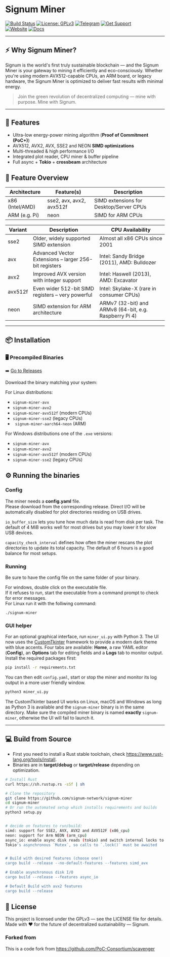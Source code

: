 # Signum Miner

[![Build Status](https://github.com/signum-network/signum-miner/actions/workflows/release.yml/badge.svg)](https://github.com/signum-network/signum-miner/actions)
[![License: GPLv3](https://img.shields.io/badge/License-GPLv3-blue.svg)](./LICENSE)
[![Telegram](https://img.shields.io/badge/chat-telegram-blue.svg)](https://t.me/signumnetwork)
[![Get Support](https://img.shields.io/badge/join-discord-blue.svg)](https://discord.gg/9rH2bbCNpe) 
</br>
[![Website](https://img.shields.io/badge/Website-signum.network-green?logo=Firefox&logoColor=white)](https://signum.network)
[![Docs](https://img.shields.io/badge/Docs-Mining%20Guide-blue?logo=Book&logoColor=white)](https://docs.signum.network/signum/starting-mining-signa)

---

## ⚡ **Why Signum Miner?**

Signum is the world's first truly sustainable blockchain — and the Signum Miner is your gateway to mining it efficiently and eco-consciously. Whether you're using modern AVX512-capable CPUs, an ARM board, or legacy hardware, the Signum Miner is optimized to deliver fast results with minimal energy.

> Join the green revolution of decentralized computing — mine with purpose. Mine with Signum.

---

## 🔧 **Features**

- Ultra-low energy-power mining algorithm (**Proof of Commitment (PoC+)**)
- AVX512, AVX2, AVX, SSE2 and NEON **SIMD optimizations**
- Multi-threaded & high performance I/O
- Integrated plot reader, CPU miner & buffer pipeline
- Full async + **Tokio** + **crossbeam** architecture

## 🧰 **Feature Overview**

| Architecture     | Feature(s)               | Description                            |
|------------------|--------------------------|----------------------------------------|
| x86 (Intel/AMD)  | sse2, avx, avx2, avx512f | SIMD extensions for Desktop/Server CPUs |
| ARM (e.g. Pi)    | neon                    | SIMD for ARM CPUs                      |




| Variant  | Description                                              | CPU Availability                            |
|----------|----------------------------------------------------------|---------------------------------------------|
| sse2     | Older, widely supported SIMD extension                   | Almost all x86 CPUs since 2001              |
| avx      | Advanced Vector Extensions – larger 256-bit registers    | Intel: Sandy Bridge (2011), AMD: Bulldozer  |
| avx2     | Improved AVX version with integer support                | Intel: Haswell (2013), AMD: Excavator       |
| avx512f  | Even wider 512-bit SIMD registers – very powerful        | Intel: Skylake-X (rare in consumer CPUs)    |
| neon     | SIMD extension for ARM architecture                      | ARMv7 (32-bit) and ARMv8 (64-bit, e.g. Raspberry Pi 4) |

---



## 📦 **Installation**

### 🖥️ Precompiled Binaries

➡️ [Go to Releases](https://github.com/signum-network/signum-miner/releases)

Download the binary matching your system:

For Linux distributions:
- `signum-miner-avx` 
- `signum-miner-avx2`
- `signum-miner-avx512f` (modern CPUs)
- `signum-miner-sse2` (legacy CPUs)
- ` signum-miner-aarch64-neon` (ARM)

For Windows distributions one of the `.exe` versions:
- `signum-miner-avx` 
- `signum-miner-avx2`
- `signum-miner-avx512f` (modern CPUs)
- `signum-miner-sse2` (legacy CPUs)

## ⚙️ **Running the binaries**

### Config

The miner needs a **config.yaml** file.</br>
Please download from the corresponding release. Direct I/O will be
automatically disabled for plot directories residing on USB drives.

`io_buffer_size` lets you tune how much data is read from disk per task. The
default of 4&nbsp;MiB works well for most drives but you may lower it for slow
USB devices.

`capacity_check_interval` defines how often the miner rescans the plot
directories to update its total capacity. The default of 6&nbsp;hours is a good
balance for most setups.

### Running
Be sure to have the config file on the same folder of your binary.</br>

For windows, double click on the executable file.</br>
If it refuses to run, start the executable from a command prompt to check for error messages.</br>
For Linux run it with the folliwing command:</br>
```shell
./signum-miner
```

### GUI helper

For an optional graphical interface, run `miner_ui.py` with Python 3. The UI now
uses the [CustomTkinter](https://github.com/TomSchimansky/CustomTkinter)
framework to provide a modern dark theme with blue accents. Four tabs are
available: **Home**, a raw YAML editor (**Config**), an **Options** tab for
editing fields and a **Logs** tab to monitor output. Install the required
packages first:
```bash
pip install -r requirements.txt
```
You can then edit `config.yaml`, start or stop the miner and monitor its log
output in a more user friendly window.

```bash
python3 miner_ui.py
```

The CustomTkinter based UI works on Linux, macOS and Windows as long as Python 3
is available and the `signum-miner` binary is in the same directory.
Make sure the compiled miner binary is named **exactly** `signum-miner`,
otherwise the UI will fail to launch it.

---

## 💻 Build from Source
 - First you need to install a Rust stable toolchain, check https://www.rust-lang.org/tools/install.
 - Binaries are in **target/debug** or **target/release** depending on optimization.

```bash
# Install Rust
curl https://sh.rustup.rs -sSf | sh

# Clone the repository
git clone https://github.com/signum-network/signum-miner
cd signum-miner
# Or run the automated setup which installs requirements and builds
python3 setup.py


# decide on features to run/build:
simd: support for SSE2, AVX, AVX2 and AVX512F (x86_cpu)
neon: support for Arm NEON (arm_cpu)
async_io: enable async disk reads (tokio) and switch internal locks to
Tokio's asynchronous `Mutex`, so calls to `.lock()` must be awaited


# Build with desired features (choose one!)
cargo build --release --no-default-features --features simd_avx

# Enable asynchronous disk I/O
cargo build --release --features async_io

# Default Build with avx2 features 
cargo build --release 
```

## 📜 License

This project is licensed under the GPLv3 — see the LICENSE file for details.</br>
Made with ❤️ for the future of decentralized sustainability — Signum.

### Forked from
This is a code fork from https://github.com/PoC-Consortium/scavenger